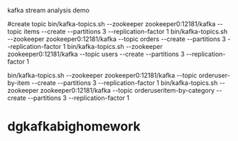 kafka stream analysis demo

#create topic 
bin/kafka-topics.sh --zookeeper zookeeper0:12181/kafka --topic items  --create --partitions 3 --replication-factor 1
bin/kafka-topics.sh --zookeeper zookeeper0:12181/kafka --topic orders  --create --partitions 3 --replication-factor 1
bin/kafka-topics.sh --zookeeper zookeeper0:12181/kafka --topic users  --create --partitions 3 --replication-factor 1

bin/kafka-topics.sh --zookeeper zookeeper0:12181/kafka --topic orderuser-by-item  --create --partitions 3 --replication-factor 1
bin/kafka-topics.sh --zookeeper zookeeper0:12181/kafka --topic orderuseritem-by-category --create --partitions 3 --replication-factor 1
# dgkafkabighomework
